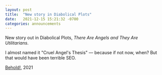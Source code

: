 ```yaml
---
layout: post
title:  "New story in Diabolical Plots"
date:   2021-12-15 15:21:32 -0700
categories: announcements
---
```


New story out in Diabolical Plots, *There Are Angels and They Are Utilitarians*.

I almost named it "Cruel Angel's Thesis" — because if not now, when? But that would have been terrible SEO.

[Behold!](https://www.diabolicalplots.com/dp-fiction-82b-there-are-angels-and-they-are-utilitarians-by-jamie-wahls/), 2021
